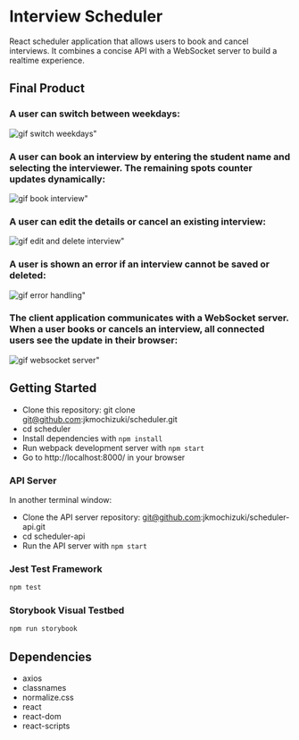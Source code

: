 # Interview Scheduler

React scheduler application that allows users to book and cancel interviews. It combines a concise API with a WebSocket server to build a realtime experience.

## Final Product

### A user can switch between weekdays:

![gif switch weekdays"]()

### A user can book an interview by entering the student name and selecting the interviewer. The remaining spots counter updates dynamically:

![gif book interview"]()

### A user can edit the details or cancel an existing interview:

![gif edit and delete interview"]()

### A user is shown an error if an interview cannot be saved or deleted:

![gif error handling"]()

### The client application communicates with a WebSocket server. When a user books or cancels an interview, all connected users see the update in their browser:

![gif websocket server"]()

## Getting Started

- Clone this repository: git clone git@github.com:jkmochizuki/scheduler.git
- cd scheduler
- Install dependencies with `npm install`
- Run webpack development server with `npm start`
- Go to http://localhost:8000/ in your browser

### API Server

In another terminal window:
- Clone the API server repository: git@github.com:jkmochizuki/scheduler-api.git
- cd scheduler-api
- Run the API server with `npm start`

### Jest Test Framework

```sh
npm test
```

### Storybook Visual Testbed

```sh
npm run storybook
```

## Dependencies

- axios
- classnames
- normalize.css
- react
- react-dom
- react-scripts
